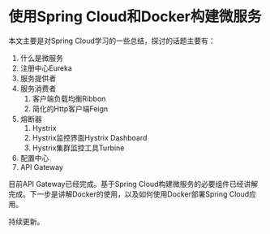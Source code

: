 # 使用Spring Cloud和Docker构建微服务

本文主要是对Spring Cloud学习的一些总结，探讨的话题主要有：

1. 什么是微服务
2. 注册中心Eureka
3. 服务提供者
4. 服务消费者
   1. 客户端负载均衡Ribbon
   2. 简化的Http客户端Feign
5. 熔断器
   1. Hystrix
   2. Hystrix监控界面Hystrix Dashboard
   3. Hystrix集群监控工具Turbine
6. 配置中心
7. API Gateway



目前API Gateway已经完成。基于Spring Cloud构建微服务的必要组件已经讲解完成。下一步是讲解Docker的使用，以及如何使用Docker部署Spring Cloud应用。



持续更新。
